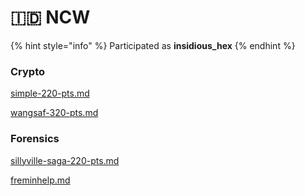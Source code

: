 # 🇮🇩 NCW

{% hint style="info" %}
Participated as **insidious\_hex**
{% endhint %}

### Crypto

[simple-220-pts.md](simple-220-pts.md "mention")

[wangsaf-320-pts.md](wangsaf-320-pts.md "mention")

### Forensics

[sillyville-saga-220-pts.md](sillyville-saga-220-pts.md "mention")

[freminhelp.md](freminhelp.md "mention")
